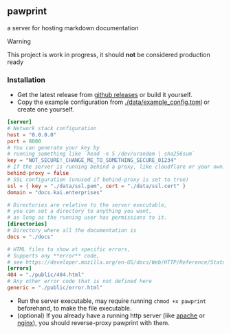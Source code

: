 ## pawprint
a server for hosting markdown documentation


> [!WARNING]
> This project is work in progress, it should **not** be considered production ready

### Installation
- Get the latest release from [github releases](https://github.com/kai-gitt/pawprint) or build it yourself.
- Copy the example configuration from [./data/example_config.toml](https://github.com/kai-gitt/pawprint/blob/main/data/example_config.toml) or create one yourself.
```toml
[server]
# Network stack configuration
host = "0.0.0.0"
port = 8000
# You can generate your key by
# running something like `head -n 5 /dev/urandom | sha256sum`
key = "NOT_SECURE!_CHANGE_ME_TO_SOMETHING_SECURE_01234"
# If the server is running behind a proxy, like cloudflare or your own.
behind-proxy = false
# SSL configuration (unused if behind-proxy is set to true)
ssl = { key = "./data/ssl.pem", cert = "./data/ssl.cert" }
domain = "docs.kai.enterprises"

# Directories are relative to the server executable,
# you can set a directory to anything you want,
# as long as the running user has permissions to it.
[directories]
# Directory where all the documentation is
docs = "./docs"

# HTML files to show at specific errors,
# Supports any **error** code,
# see https://developer.mozilla.org/en-US/docs/Web/HTTP/Reference/Status for a list.
[errors]
404 = "./public/404.html"
# Any other error code that is not defined here
generic = "./public/error.html"
```
- Run the server executable, may require running `chmod +x pawprint` beforehand, to make the file executable.
- (optional) If you already have a running http server (like [apache](https://httpd.apache.org/docs/2.4/howto/reverse_proxy.html) or [nginx](https://docs.nginx.com/nginx/admin-guide/web-server/reverse-proxy/)), you should reverse-proxy pawprint with them.

